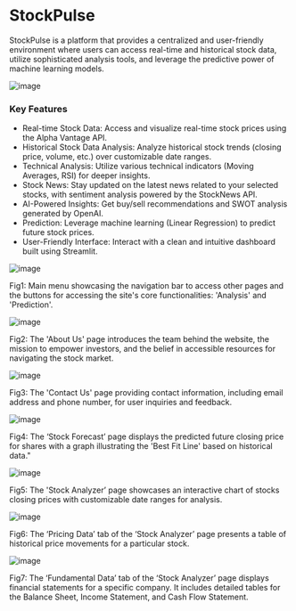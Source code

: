 # StockPulse
StockPulse is a platform that provides a centralized and user-friendly environment where users can access real-time and historical stock data, utilize sophisticated analysis tools, and leverage the predictive power of machine learning models.

![image](https://github.com/user-attachments/assets/e101eb35-c469-4def-a2d3-49cecc0bbbf8)

### Key Features
* Real-time Stock Data: Access and visualize real-time stock prices using the Alpha Vantage API.    
* Historical Stock Data Analysis: Analyze historical stock trends (closing price, volume, etc.) over customizable date ranges.    
* Technical Analysis: Utilize various technical indicators (Moving Averages, RSI) for deeper insights.    
* Stock News: Stay updated on the latest news related to your selected stocks, with sentiment analysis powered by the StockNews API.    
* AI-Powered Insights: Get buy/sell recommendations and SWOT analysis generated by OpenAI.    
* Prediction: Leverage machine learning (Linear Regression) to predict future stock prices.    
* User-Friendly Interface: Interact with a clean and intuitive dashboard built using Streamlit.    

   

![image](https://github.com/user-attachments/assets/fb2236eb-9be5-4949-a5dc-8eaeb7f05fb8)

Fig1: Main menu showcasing the navigation bar to access other pages and the buttons for accessing the site's core functionalities: 'Analysis' and 'Prediction'.



   
![image](https://github.com/user-attachments/assets/e53b6101-004f-4a99-a552-65a18019c4f5)

Fig2: The 'About Us' page introduces the team behind the website, the mission to empower investors, and the belief in accessible resources for navigating the stock market.



   
![image](https://github.com/user-attachments/assets/dd58b084-20ac-464f-931b-e25ccbe752c3)

Fig3: The 'Contact Us' page providing contact information, including email address and phone number, for user inquiries and feedback.



      
![image](https://github.com/user-attachments/assets/4ffd7f72-376b-4971-a82e-ed9be09b90da)

Fig4: The ‘Stock Forecast’ page displays the predicted future closing price for shares with a graph illustrating the 'Best Fit Line' based on historical data."

                  
 
     
![image](https://github.com/user-attachments/assets/88dc44f5-217a-4d99-93c3-cea6e99ee9a9)

Fig5: The 'Stock Analyzer’ page showcases an interactive chart of stocks closing prices with customizable date ranges for analysis.


               
  
![image](https://github.com/user-attachments/assets/abf2f497-08ab-4796-8bb4-7e8e40734155)

Fig6: The ‘Pricing Data’ tab of the ‘Stock Analyzer’ page presents a table of historical price movements for a particular stock.



                                          
![image](https://github.com/user-attachments/assets/d5bdf08a-61df-4572-962c-afade203e0ac)

Fig7: The ‘Fundamental Data’ tab of the ‘Stock Analyzer’ page displays financial statements for a specific company. It includes detailed tables for the Balance Sheet, Income Statement, and Cash Flow Statement.

